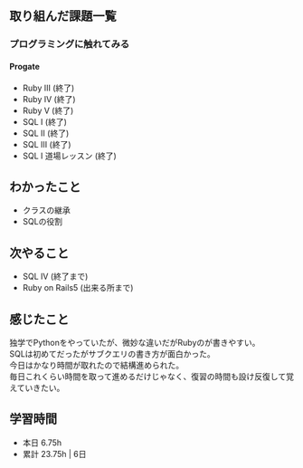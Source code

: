 ## 取り組んだ課題一覧
### プログラミングに触れてみる
#### Progate
- Ruby III (終了)
- Ruby IV (終了)
- Ruby V (終了)
- SQL I (終了)
- SQL II (終了)
- SQL III (終了)
- SQL I 道場レッスン (終了)

## わかったこと
- クラスの継承
- SQLの役割

## 次やること
- SQL IV (終了まで)
- Ruby on Rails5 (出来る所まで)

## 感じたこと
独学でPythonをやっていたが、微妙な違いだがRubyのが書きやすい。<br>
SQLは初めてだったがサブクエリの書き方が面白かった。<br>
今日はかなり時間が取れたので結構進められた。<br>
毎日これくらい時間を取って進めるだけじゃなく、復習の時間も設け反復して覚えていきたい。

## 学習時間
- 本日 6.75h
- 累計 23.75h | 6日
